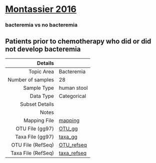 # [Montassier 2016]( ../docs/bacteremia.html )

### bacteremia vs no bacteremia
## Patients prior to chemotherapy who did or did not develop bacteremia

| Details        |             |
| -----------------------: |-------------|
| Topic Area | Bacteremia
| Number of samples | 28
| Sample Type | human stool
| Data Type | Categorical
| Subset Details | 
| Notes | 
| Mapping File | [mapping]( ../datasets/bacteremia/mapping.txt)
| OTU File (gg97) | [OTU_gg]( ../datasets/bacteremia/gg/otutable.txt)
| Taxa File (gg97) | [taxa_gg]( ../datasets/bacteremia/gg/taxatable.txt)
| OTU File (RefSeq) | [OTU_refseq]( ../datasets/bacteremia/refseq/otutable.txt)
| Taxa File (RefSeq) | [taxa_refseq]( ../datasets/bacteremia/refseq/taxatable.txt)